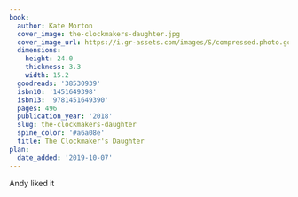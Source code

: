 ```yaml
---
book:
  author: Kate Morton
  cover_image: the-clockmakers-daughter.jpg
  cover_image_url: https://i.gr-assets.com/images/S/compressed.photo.goodreads.com/books/1526476937l/38530939._SX98_.jpg
  dimensions:
    height: 24.0
    thickness: 3.3
    width: 15.2
  goodreads: '38530939'
  isbn10: '1451649398'
  isbn13: '9781451649390'
  pages: 496
  publication_year: '2018'
  slug: the-clockmakers-daughter
  spine_color: '#a6a08e'
  title: The Clockmaker's Daughter
plan:
  date_added: '2019-10-07'
---
```


Andy liked it
